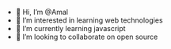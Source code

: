 - 👋 Hi, I’m @Amal
- 👀 I’m interested in learning web technologies 
- 🌱 I’m currently learning javascript 
- 💞️ I’m looking to collaborate on open source 
  

<!---
amal200408/amal200408 is a ✨ special ✨ repository because its `README.md` (this file) appears on your GitHub profile.
You can click the Preview link to take a look at your changes.
--->
